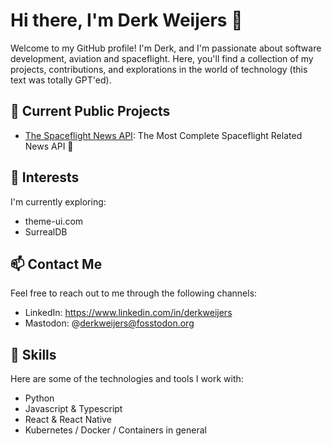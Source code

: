 # Hi there, I'm Derk Weijers 👋

Welcome to my GitHub profile! I'm Derk, and I'm passionate about software development, aviation and spaceflight. Here, you'll find a collection of my projects, contributions, and explorations in the world of technology (this text was totally GPT'ed).

## 🔭 Current Public Projects

- [The Spaceflight News API](https://www.spaceflightnewsapi.net): The Most Complete Spaceflight Related News API 🚀

## 🌱 Interests

I'm currently exploring:

- theme-ui.com
- SurrealDB

## 📫 Contact Me

Feel free to reach out to me through the following channels:

- LinkedIn: https://www.linkedin.com/in/derkweijers
- Mastodon: @derkweijers@fosstodon.org

## 💼 Skills

Here are some of the technologies and tools I work with:

- Python
- Javascript & Typescript
- React & React Native
- Kubernetes / Docker / Containers in general
